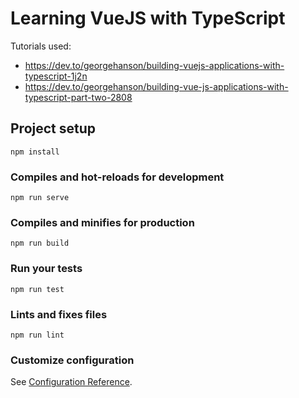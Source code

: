 # Learning VueJS with TypeScript

Tutorials used: 

- https://dev.to/georgehanson/building-vuejs-applications-with-typescript-1j2n
- https://dev.to/georgehanson/building-vue-js-applications-with-typescript-part-two-2808


## Project setup
```
npm install
```

### Compiles and hot-reloads for development
```
npm run serve
```

### Compiles and minifies for production
```
npm run build
```

### Run your tests
```
npm run test
```

### Lints and fixes files
```
npm run lint
```

### Customize configuration
See [Configuration Reference](https://cli.vuejs.org/config/).
